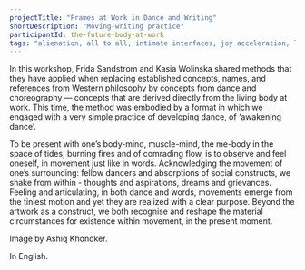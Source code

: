 ```yaml
---
projectTitle: "Frames at Work in Dance and Writing"
shortDescription: "Moving-writing practice"
participantId: the-future-body-at-work
tags: "alienation, all to all, intimate interfaces, joy acceleration, left melancholy, political dancefloor, repetition, rhythm, yesterday's unalienated celebration"
---
```

In this workshop, Frida Sandstrom and Kasia Wolinska shared methods that they have applied when replacing established concepts, names, and references from Western philosophy by concepts from dance and choreography — concepts that are derived directly from the living body at work. This time, the method was embodied by a format in which we engaged with a very simple practice of developing dance, of ‘awakening dance’.

To be present with one’s body-mind, muscle-mind, the me-body in the space of tides, burning fires and of comrading flow, is to observe and feel oneself, in movement just like in words. Acknowledging the movement of one’s surrounding: fellow dancers and absorptions of social constructs, we shake from within - thoughts and aspirations, dreams and grievances. Feeling and articulating, in both dance and words, movements  emerge from the tiniest motion and yet they are realized with a clear purpose. Beyond the artwork as a construct, we both recognise and reshape the material circumstances for existence within movement, in the present moment.

Image by Ashiq Khondker.

In English.
